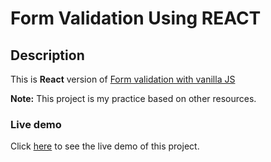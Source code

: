 # Form Validation Using REACT

## Description

This is **React** version of [Form validation with vanilla JS](https://github.com/mahmood-kn/vanilla-js-20-projects/tree/main/form-validation)

**Note:** This project is my practice based on other resources.  

### Live demo

Click [here](https://mahmood-kn.github.io/react-form-validation/ "Form Validation") to see the live demo of this project.

